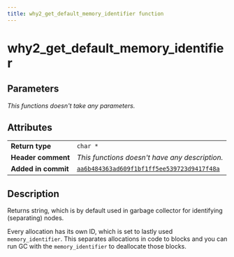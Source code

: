 ```yaml
---
title: why2_get_default_memory_identifier function
---
```


<!--
This is part of WHY2
Copyright (C) 2022 Václav Šmejkal

This program is free software: you can redistribute it and/or modify
it under the terms of the GNU General Public License as published by
the Free Software Foundation, either version 3 of the License, or
(at your option) any later version.

This program is distributed in the hope that it will be useful,
but WITHOUT ANY WARRANTY; without even the implied warranty of
MERCHANTABILITY or FITNESS FOR A PARTICULAR PURPOSE.  See the
GNU General Public License for more details.

You should have received a copy of the GNU General Public License
along with this program.  If not, see <https://www.gnu.org/licenses/>.
-->

# why2_get_default_memory_identifier

## Parameters

*This functions doesn't take any parameters.*

## Attributes

|                     |                                                |
| ------------------  | ---------------------------------------------- |
| **Return type**     | `char *`                                         |
| **Header comment**  | *This functions doesn't have any description.* |
| **Added in commit** | [`aa6b484363ad609f1bf1ff5ee539723d9417f48a`](https://github.com/ENGO150/WHY2/commit/aa6b484363ad609f1bf1ff5ee539723d9417f48a) |

## Description

Returns string, which is by default used in garbage collector for identifying (separating) nodes.

Every allocation has its own ID, which is set to lastly used `memory_identifier`. This separates allocations in code to blocks and you can run GC with the `memory_identifier` to deallocate those blocks.
